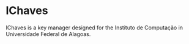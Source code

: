 # IChaves
IChaves is a key manager designed for the Instituto de Computação in Universidade Federal de Alagoas.
